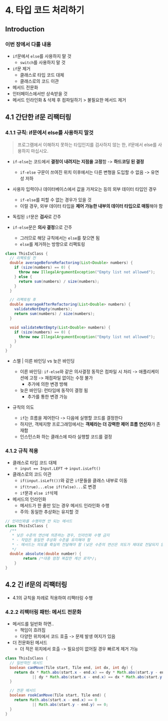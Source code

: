 # 4. 타입 코드 처리하기 
## Introduction 
### 이번 장에서 다룰 내용 
- `if`문에서 `else`를 사용하지 말 것 
  - `switch`를 사용하지 말 것
- `if`문 제거 
  - 클래스로 타입 코드 대체
  - 클래스로의 코드 이관 
- 메서드 전문화 
- 인터페이스에서만 상속받을 것 
- 메서드 인라인화 & 삭제 후 컴파일하기 > 불필요한 메서드 제거 

## 4.1 간단한 if문 리팩터링 
### 4.1.1 규칙: if문에서 else를 사용하지 말것 
> 프로그램에서 이해하지 못하는 타입인지를 검사하지 않는 한, if문에서 else를 사용하지 마십시오.

- `if-else`는 코드에서 **결정이 내려지는 지점을 고정**함 -> **하드코딩 된 결정**
  - `if-else` 구문이 쓰여진 위치 이후에서는 다른 변형을 도입할 수 없음 -> 유연성 저하


- 사용자 입력이나 데이터베이스에서 값을 가져오는 등의 외부 데이터 타입인 경우
  - `if-else`를 피할 수 없는 경우가 있을 것  
  - 이럴 경우, 외부 데이터 타입을 **제어 가능한 내부의 데이터 타입으로 매핑**해야 함 


- 독립된 `if`문은 **검사**로 간주


- `if-else`문은 **의사 결정**으로 간주
  - 그러므로 해당 규칙에서는 `else`를 찾으면 됨 
  - `else`를 제거하는 방향으로 리팩토링


```java
class ThisIsClass {
  // 리팩토링 전 
  double averageBeforeRefactoring(List<Double> numbers) {
    if (size(numbers) == 0) {
      throw new IllegalArgumentException("Empty list not allowed");
    } else {
      return sum(numbers) / size(numbers);
    }
  }

  // 리팩토링 후 
  double averageAfterRefactoring(List<Double> numbers) {
    validateNotEmpty(numbers);
    return sum(numbers) / size(numbers);
  }

  void validateNotEmpty(List<Double> numbers) {
    if (size(numbers) == 0) {
      throw new IllegalArgumentException("Empty list not allowed");
    }
  }
}
```

- 스멜 | 이른 바인딩 vs 늦은 바인딩 
  - 이른 바인딩: `if-else`와 같은 의사결정 동작은 컴파일 시 처리 -> 애플리케이션에 고정 -> 재컴파일 없이는 수정 불가
    - 추가에 의한 변경 방해 
  - 늦은 바인딩: 런타임에 동작이 결정 됨
    - 추가를 통한 변경 가능 


- 규칙의 의도  
  - `if`는 흐름을 제어한다 -> 다음에 실행할 코드를 결정한다 
  - 하지만, 객체지향 프로그래밍에서는 **객체라는 더 강력한 제어 흐름 연산자**가 존재함 
  - 인스턴스화 하는 클래스에 따라 실행할 코드를 결정 


### 4.1.2 규칙 적용
- 클래스로 타입 코드 대체
  - `input == Input.LEFT` -> `input.isLeft()`
- 클래스로의 코드 이관 
  - `if(input.isLeft())`와 같은 `if`문들을 클래스 내부로 이동 
  - `if(true)...else if(false)...`로 변경 
  - `if`문과 `else if`삭제
- 메서드의 인라인화 
  - 메서드가 한 줄만 있는 경우 메서드 인라인화 수행
  - 주의: 동일한 추상화는 유지할 것 

```java
// 인라인화를 수행하면 안 되는 메서드
class ThisIsClass {
  /**
   * 낮은 수준의 연산에 의존하는 경우, 인라인화 수행 금지
   * - 작업은 동일한 추상화 수준을 유지해야 함 
   * - 메서드는 의도를 확실히 전달해야 함 (낮은 수준의 연산은 의도가 제대로 전달되지 않을 가능성이 큼)
   */
  double absolute(double number) {
        return /*대충 엄청 복잡한 계산 로직*/;
    }
}
```

## 4.2 긴 if문의 리팩터링 
- 4.1의 규칙을 차례로 적용하여 리팩터링 수행 

### 4.2.2 리팩터링 패턴: 메서드 전문화 
- 메서드를 일반화 하면.. 
  - 책임이 흐려짐 
  - 다양한 위치에서 코드 호출 -> 문제 발생 여지가 있음
- 더 전문화된 메서드
  - 더 적은 위치에서 호출 -> 필요성이 없어질 경우 빠르게 제거 가능 

```java
class ThisIsClass {
  // 일반적인 메서드 
  boolean canMove(Tile start, Tile end, int dx, int dy) {
    return dx * Math.abs(start.x - end.x) == dy * Math.abs(start.y - end.y)
            || dy * Math.abs(start.x - end.x) == dx * Math.abs(start.y - end.y);
  }

  // 전문 메서드 
  boolean rookCanMove(Tile start, Tile end) {
    return Math.abs(start.x - end.x) == 0
            || Math.abs(start.y - end.y) == 0;
  }
}
``` 

